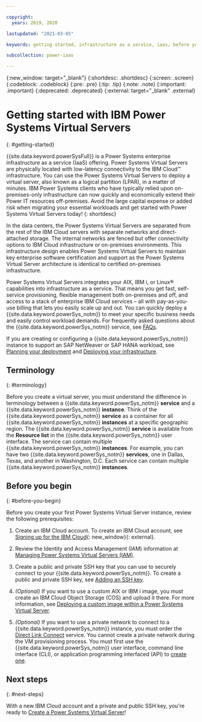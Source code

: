 ```yaml
---

copyright:
  years: 2019, 2020

lastupdated: "2021-03-05"

keywords: getting started, infrastructure as a service, iaas, before you begin, terminology, video, how-to

subcollection: power-iaas

---
```


{:new_window: target="_blank"}
{:shortdesc: .shortdesc}
{:screen: .screen}
{:codeblock: .codeblock}
{:pre: .pre}
{:tip: .tip}
{:note: .note}
{:important: .important}
{:deprecated: .deprecated}
{:external: target="_blank" .external}

# Getting started with IBM Power Systems Virtual Servers
{: #getting-started}

{{site.data.keyword.powerSysFull}} is a Power Systems enterprise infrastructure as a service (IaaS) offering. Power Systems Virtual Servers are physically located with low-latency connectivity to the IBM Cloud&trade; infrastructure. You can use the Power Systems Virtual Servers to deploy a virtual server, also known as a logical partition (LPAR), in a matter of minutes. IBM Power Systems clients who have typically relied upon on-premises-only infrastructure can now quickly and economically extend their Power IT resources off-premises. Avoid the large capital expense or added risk when migrating your essential workloads and get started with Power Systems Virtual Servers today!
{: shortdesc}

In the data centers, the Power Systems Virtual Servers are separated from the rest of the IBM Cloud servers with separate networks and direct-attached storage. The internal networks are fenced but offer connectivity options to IBM Cloud infrastructure or on-premises environments. This infrastructure design enables Power Systems Virtual Servers to maintain key enterprise software certification and support as the Power Systems Virtual Server architecture is identical to certified on-premises infrastructure. 

Power Systems Virtual Servers integrates your AIX, IBM i, or Linux&reg; capabilities into infrastructure as a service. That means you get fast, self-service provisioning, flexible management both on-premises and off, and access to a stack of enterprise IBM Cloud services – all with pay-as-you-use billing that lets you easily scale up and out. You can quickly deploy a {{site.data.keyword.powerSys_notm}} to meet your specific business needs and easily control workload demands. For frequently asked questions about the {{site.data.keyword.powerSys_notm}} service, see [FAQs](/docs/power-iaas?topic=power-iaas-power-iaas-faqs).

If you are creating or configuring a {{site.data.keyword.powerSys_notm}} instance to support an SAP NetWeaver or SAP HANA workload, see [Planning your deployment](https://cloud.ibm.com/docs/sap?topic=sap-power-vs-planning-items) and [Deploying your infrastructure](https://cloud.ibm.com/docs/sap?topic=sap-power-vs-set-up-infrastructure).

<!--If you are creating or configuring a Red Hat OpenShift Cluster on Power Systems Virtual Server, see [Deploying Red Hat OpenShift Container Platform  on IBM Power Systems Virtual Servers](https://developer.ibm.com/components/ibm-power/series/deploy-ocp-cloud-paks-power-virtual-server/){: new_window}{: external}.-->

## Terminology
{: #terminology}

Before you create a virtual server, you must understand the difference in terminology between a {{site.data.keyword.powerSys_notm}} **service** and a {{site.data.keyword.powerSys_notm}} **instance**. Think of the {{site.data.keyword.powerSys_notm}} **service** as a container for all {{site.data.keyword.powerSys_notm}} **instances** at a specific geographic region. The {{site.data.keyword.powerSys_notm}} **service** is available from the **Resource list** in the {{site.data.keyword.powerSys_notm}} user interface. The service can contain multiple {{site.data.keyword.powerSys_notm}} **instances**. For example, you can have two {{site.data.keyword.powerSys_notm}} **services**, one in Dallas, Texas, and another in Washington, D.C. Each service can contain multiple {{site.data.keyword.powerSys_notm}} **instances**.

## Before you begin
{: #before-you-begin}

Before you create your first Power Systems Virtual Server instance, review the following prerequisites:

1. Create an IBM Cloud account. To create an IBM Cloud account, see [Signing up for the IBM Cloud](https://cloud.ibm.com/registration){: new_window}{: external}.

2. Review the Identity and Access Management (IAM) information at [Managing Power Systems Virtual Servers (IAM)](/docs/power-iaas?topic=power-iaas-managing-resources-and-users).

3. Create a public and private SSH key that you can use to securely connect to your {{site.data.keyword.powerSys_notm}}. To create a public and private SSH key, see [Adding an SSH key](/docs/ssh-keys?topic=ssh-keys-adding-an-ssh-key).

4. *(Optional)* If you want to use a custom AIX or IBM i image, you must create an IBM Cloud Object Storage (COS) and upload it there. For more information, see [Deploying a custom image within a Power Systems Virtual Server](/docs/power-iaas?topic=power-iaas-deploy-custom-image).

5. *(Optional)* If you want to use a private network to connect to a {{site.data.keyword.powerSys_notm}} instance, you must order the [Direct Link Connect](/docs/power-iaas?topic=power-iaas-ordering-direct-link-connect#steps-to-order-direct-link-connect) service. You cannot create a private network during the VM provisioning process. You must first use the {{site.data.keyword.powerSys_notm}} user interface, command line interface (CLI), or application programming interfaced (API) to [create one](/docs/power-iaas?topic=power-iaas-configuring-subnet).

<!-- 6. *(Optional)* Watch the **AIX & IBM i in IBM (Public) Cloud** video to learn more about the {{site.data.keyword.powerSys_notm}} service.

The **AIX & IBM i in IBM (Public) Cloud** video does not capture the latest updates to the {{site.data.keyword.powerSys_notm}} service. You might notice significant differences in functionality between what's shown in the video and what's currently available.
{: note}

<iframe id= youtube-power-iaas title= "AIX & IBM i in the IBM (Public) Cloud" type="text/html" width="560" height="315" src="https://www.youtube.com/embed/y5QaNdGJ6R0" frameborder="0" allow="accelerometer; autoplay; encrypted-media; gyroscope; picture-in-picture" allowfullscreen></iframe> -->

## Next steps
{: #next-steps}

With a new IBM Cloud account and a private and public SSH key, you're ready to [Create a Power Systems Virtual Server](/docs/power-iaas?topic=power-iaas-creating-power-virtual-server#creating-power-virtual-server)!
